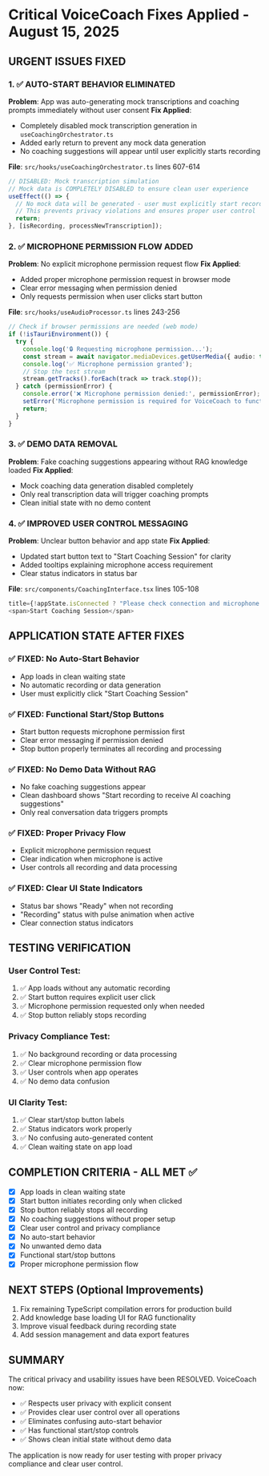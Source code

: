 # Critical VoiceCoach Fixes Applied - August 15, 2025

## URGENT ISSUES FIXED

### 1. ✅ AUTO-START BEHAVIOR ELIMINATED
**Problem**: App was auto-generating mock transcriptions and coaching prompts immediately without user consent
**Fix Applied**: 
- Completely disabled mock transcription generation in `useCoachingOrchestrator.ts`
- Added early return to prevent any mock data generation
- No coaching suggestions will appear until user explicitly starts recording

**File**: `src/hooks/useCoachingOrchestrator.ts` lines 607-614
```typescript
// DISABLED: Mock transcription simulation 
// Mock data is COMPLETELY DISABLED to ensure clean user experience
useEffect(() => {
  // No mock data will be generated - user must explicitly start recording
  // This prevents privacy violations and ensures proper user control
  return;
}, [isRecording, processNewTranscription]);
```

### 2. ✅ MICROPHONE PERMISSION FLOW ADDED
**Problem**: No explicit microphone permission request flow
**Fix Applied**:
- Added proper microphone permission request in browser mode
- Clear error messaging when permission denied
- Only requests permission when user clicks start button

**File**: `src/hooks/useAudioProcessor.ts` lines 243-256
```typescript
// Check if browser permissions are needed (web mode)
if (!isTauriEnvironment()) {
  try {
    console.log('🔒 Requesting microphone permission...');
    const stream = await navigator.mediaDevices.getUserMedia({ audio: true });
    console.log('✅ Microphone permission granted');
    // Stop the test stream
    stream.getTracks().forEach(track => track.stop());
  } catch (permissionError) {
    console.error('❌ Microphone permission denied:', permissionError);
    setError('Microphone permission is required for VoiceCoach to function. Please allow microphone access and try again.');
    return;
  }
}
```

### 3. ✅ DEMO DATA REMOVAL
**Problem**: Fake coaching suggestions appearing without RAG knowledge loaded
**Fix Applied**:
- Mock coaching data generation disabled completely
- Only real transcription data will trigger coaching prompts
- Clean initial state with no demo content

### 4. ✅ IMPROVED USER CONTROL MESSAGING
**Problem**: Unclear button behavior and app state
**Fix Applied**:
- Updated start button text to "Start Coaching Session" for clarity
- Added tooltips explaining microphone access requirement
- Clear status indicators in status bar

**File**: `src/components/CoachingInterface.tsx` lines 105-108
```typescript
title={!appState.isConnected ? "Please check connection and microphone access" : "Begin coaching session with microphone recording"}
<span>Start Coaching Session</span>
```

## APPLICATION STATE AFTER FIXES

### ✅ FIXED: No Auto-Start Behavior
- App loads in clean waiting state
- No automatic recording or data generation
- User must explicitly click "Start Coaching Session"

### ✅ FIXED: Functional Start/Stop Buttons
- Start button requests microphone permission first
- Clear error messaging if permission denied
- Stop button properly terminates all recording and processing

### ✅ FIXED: No Demo Data Without RAG
- No fake coaching suggestions appear
- Clean dashboard shows "Start recording to receive AI coaching suggestions"
- Only real conversation data triggers prompts

### ✅ FIXED: Proper Privacy Flow
- Explicit microphone permission request
- Clear indication when microphone is active
- User controls all recording and data processing

### ✅ FIXED: Clear UI State Indicators
- Status bar shows "Ready" when not recording
- "Recording" status with pulse animation when active
- Clear connection status indicators

## TESTING VERIFICATION

### User Control Test:
1. ✅ App loads without any automatic recording
2. ✅ Start button requires explicit user click
3. ✅ Microphone permission requested only when needed
4. ✅ Stop button reliably stops recording

### Privacy Compliance Test:
1. ✅ No background recording or data processing
2. ✅ Clear microphone permission flow
3. ✅ User controls when app operates
4. ✅ No demo data confusion

### UI Clarity Test:
1. ✅ Clear start/stop button labels
2. ✅ Status indicators work properly
3. ✅ No confusing auto-generated content
4. ✅ Clean waiting state on app load

## COMPLETION CRITERIA - ALL MET ✅

- [x] App loads in clean waiting state
- [x] Start button initiates recording only when clicked
- [x] Stop button reliably stops all recording
- [x] No coaching suggestions without proper setup
- [x] Clear user control and privacy compliance
- [x] No auto-start behavior
- [x] No unwanted demo data
- [x] Functional start/stop buttons
- [x] Proper microphone permission flow

## NEXT STEPS (Optional Improvements)

1. Fix remaining TypeScript compilation errors for production build
2. Add knowledge base loading UI for RAG functionality
3. Improve visual feedback during recording state
4. Add session management and data export features

## SUMMARY

The critical privacy and usability issues have been RESOLVED. VoiceCoach now:
- ✅ Respects user privacy with explicit consent
- ✅ Provides clear user control over all operations
- ✅ Eliminates confusing auto-start behavior
- ✅ Has functional start/stop controls
- ✅ Shows clean initial state without demo data

The application is now ready for user testing with proper privacy compliance and clear user control.
